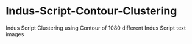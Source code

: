 # Indus-Script-Contour-Clustering
Indus Script Clustering using Contour of 1080 different Indus Script text images
